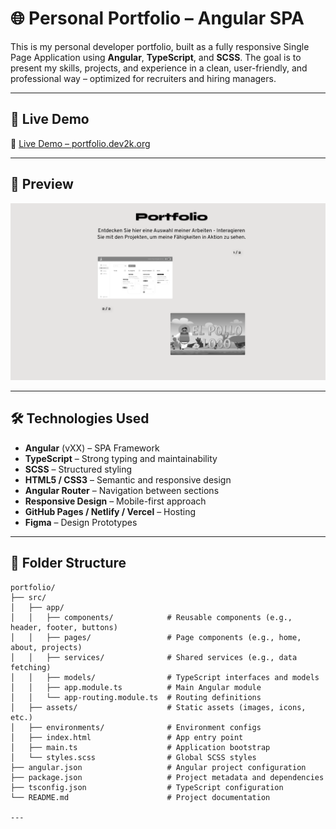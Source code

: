 # 🌐 Personal Portfolio – Angular SPA

This is my personal developer portfolio, built as a fully responsive Single Page Application using **Angular**, **TypeScript**, and **SCSS**. The goal is to present my skills, projects, and experience in a clean, user-friendly, and professional way – optimized for recruiters and hiring managers.

---

## 🚀 Live Demo

🔗 [Live Demo – portfolio.dev2k.org](https://portfolio.dev2k.org)

---

## 📸 Preview

![Portfolio Screenshot](./public/media/preview-portfolio.png)

---

## 🛠️ Technologies Used

- **Angular** (vXX) – SPA Framework
- **TypeScript** – Strong typing and maintainability
- **SCSS** – Structured styling
- **HTML5 / CSS3** – Semantic and responsive design
- **Angular Router** – Navigation between sections
- **Responsive Design** – Mobile-first approach
- **GitHub Pages / Netlify / Vercel** – Hosting
- **Figma** – Design Prototypes

---

## 📁 Folder Structure

```text
portfolio/
├── src/
│   ├── app/
│   │   ├── components/            # Reusable components (e.g., header, footer, buttons)
│   │   ├── pages/                 # Page components (e.g., home, about, projects)
│   │   ├── services/              # Shared services (e.g., data fetching)
│   │   ├── models/                # TypeScript interfaces and models
│   │   ├── app.module.ts          # Main Angular module
│   │   └── app-routing.module.ts  # Routing definitions
│   ├── assets/                    # Static assets (images, icons, etc.)
│   ├── environments/              # Environment configs
│   ├── index.html                 # App entry point
│   ├── main.ts                    # Application bootstrap
│   └── styles.scss                # Global SCSS styles
├── angular.json                   # Angular project configuration
├── package.json                   # Project metadata and dependencies
├── tsconfig.json                  # TypeScript configuration
└── README.md                      # Project documentation

---


